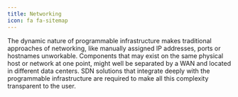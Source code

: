 ```yaml
---
title: Networking
icon: fa fa-sitemap
---
```

The dynamic nature of programmable infrastructure makes traditional approaches of networking, like manually assigned IP addresses, ports or hostnames unworkable.
Components that may exist on the same physical host or network at one point, might well be separated by a WAN and located in different data centers. SDN solutions that integrate deeply with the programmable infrastructure are required to make all this complexity transparent to the user.
